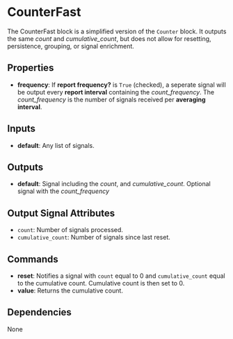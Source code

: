 CounterFast
===========
The CounterFast block is a simplified version of the `Counter` block.  It outputs the same *count* and *cumulative_count*, but does not allow for resetting, persistence, grouping, or signal enrichment.

Properties
----------
- **frequency**: If **report frequency?** is `True` (checked), a seperate signal will be output every **report interval** containing the *count_frequency*.  The *count_frequency* is the number of signals received per **averaging interval**.

Inputs
------
- **default**: Any list of signals.

Outputs
-------
- **default**: Signal including the *count*, and *cumulative_count*. Optional signal with the *count_frequency*

Output Signal Attributes
------------------------
-   `count`: Number of signals processed.
-   `cumulative_count`: Number of signals since last reset.

Commands
--------
- **reset**: Notifies a signal with `count` equal to 0 and `cumulative_count` equal to the cumulative count. Cumulative count is then set to 0.
- **value**: Returns the cumulative count.

Dependencies
------------
None
